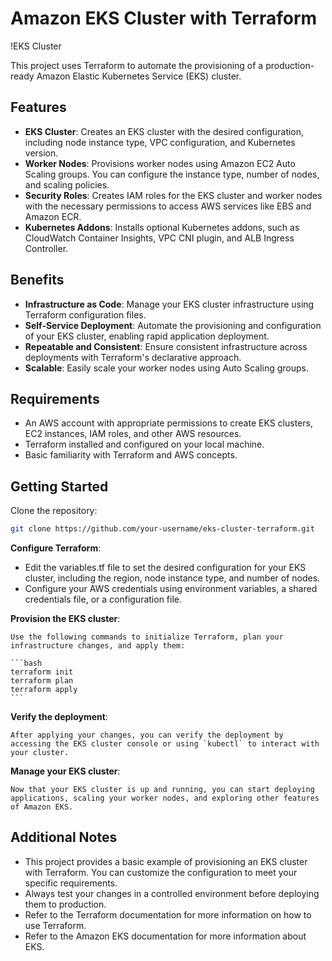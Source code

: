 # Amazon EKS Cluster with Terraform

!EKS Cluster

This project uses Terraform to automate the provisioning of a production-ready Amazon Elastic Kubernetes Service (EKS) cluster. 

## Features

- **EKS Cluster**: Creates an EKS cluster with the desired configuration, including node instance type, VPC configuration, and Kubernetes version.
- **Worker Nodes**: Provisions worker nodes using Amazon EC2 Auto Scaling groups. You can configure the instance type, number of nodes, and scaling policies.
- **Security Roles**: Creates IAM roles for the EKS cluster and worker nodes with the necessary permissions to access AWS services like EBS and Amazon ECR.
- **Kubernetes Addons**: Installs optional Kubernetes addons, such as CloudWatch Container Insights, VPC CNI plugin, and ALB Ingress Controller.

## Benefits

- **Infrastructure as Code**: Manage your EKS cluster infrastructure using Terraform configuration files.
- **Self-Service Deployment**: Automate the provisioning and configuration of your EKS cluster, enabling rapid application deployment.
- **Repeatable and Consistent**: Ensure consistent infrastructure across deployments with Terraform's declarative approach.
- **Scalable**: Easily scale your worker nodes using Auto Scaling groups.

## Requirements

- An AWS account with appropriate permissions to create EKS clusters, EC2 instances, IAM roles, and other AWS resources.
- Terraform installed and configured on your local machine.
- Basic familiarity with Terraform and AWS concepts.

## Getting Started

Clone the repository:

```bash
git clone https://github.com/your-username/eks-cluster-terraform.git
```

**Configure Terraform**:
- Edit the variables.tf file to set the desired configuration for your EKS cluster, including the region, node instance type, and number of nodes.
- Configure your AWS credentials using environment variables, a shared credentials file, or a configuration file.

**Provision the EKS cluster**:

    Use the following commands to initialize Terraform, plan your infrastructure changes, and apply them:

    ```bash
    terraform init
    terraform plan
    terraform apply
    ```

**Verify the deployment**:

    After applying your changes, you can verify the deployment by accessing the EKS cluster console or using `kubectl` to interact with your cluster.

**Manage your EKS cluster**:

    Now that your EKS cluster is up and running, you can start deploying applications, scaling your worker nodes, and exploring other features of Amazon EKS.

## Additional Notes

- This project provides a basic example of provisioning an EKS cluster with Terraform. You can customize the configuration to meet your specific requirements.
- Always test your changes in a controlled environment before deploying them to production.
- Refer to the Terraform documentation for more information on how to use Terraform.
- Refer to the Amazon EKS documentation for more information about EKS.

